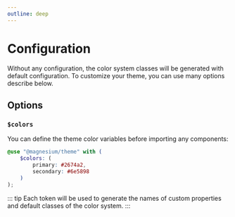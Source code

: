 ```yaml
---
outline: deep
---
```


# Configuration

Without any configuration, the color system classes will be generated with default configuration. To customize your
theme, you can use many options describe below.

## Options

### `$colors`

You can define the theme color variables before importing any components:

```scss
@use "@magnesium/theme" with (
    $colors: (
        primary: #2674a2,
        secondary: #6e5898
    )
);
```

::: tip
Each token will be used to generate the names of custom properties and default classes of the color system.
:::
